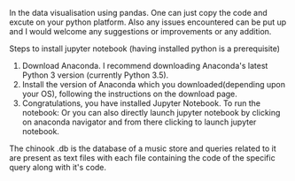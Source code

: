 In the data visualisation using pandas.
 One can just copy the code and excute on your python platform.
 Also any issues encountered can be put up and I would welcome any suggestions or improvements or any addition.

Steps to install jupyter notebook (having installed python is a prerequisite)
 
 1. Download Anaconda. I recommend downloading Anaconda's latest Python 3 version (currently Python 3.5).
 2. Install the version of Anaconda which you downloaded(depending upon your OS), following the instructions on the download page.
 3. Congratulations, you have installed Jupyter Notebook. To run the notebook:
 Or you can also directly launch jupyter notebook by clicking on anaconda navigator and from there clicking to launch jupyter notebook.

The chinook .db is the database of a music store and queries related to it are present as text files with each file containing the code of the specific query along with it's code.
 
